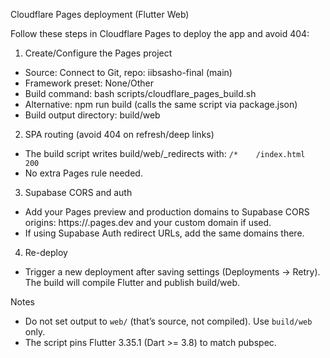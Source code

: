 Cloudflare Pages deployment (Flutter Web)

Follow these steps in Cloudflare Pages to deploy the app and avoid 404:

1) Create/Configure the Pages project
- Source: Connect to Git, repo: iibsasho-final (main)
- Framework preset: None/Other
- Build command: bash scripts/cloudflare_pages_build.sh
- Alternative: npm run build (calls the same script via package.json)
- Build output directory: build/web

2) SPA routing (avoid 404 on refresh/deep links)
- The build script writes build/web/_redirects with: `/*    /index.html   200`
- No extra Pages rule needed.

3) Supabase CORS and auth
- Add your Pages preview and production domains to Supabase CORS origins: https://<project>.pages.dev and your custom domain if used.
- If using Supabase Auth redirect URLs, add the same domains there.

4) Re-deploy
- Trigger a new deployment after saving settings (Deployments → Retry). The build will compile Flutter and publish build/web.

Notes
- Do not set output to `web/` (that’s source, not compiled). Use `build/web` only.
- The script pins Flutter 3.35.1 (Dart >= 3.8) to match pubspec.
